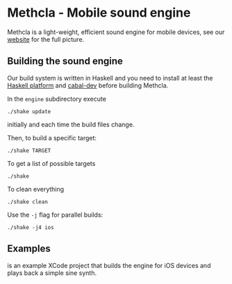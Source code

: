 # Methcla - Mobile sound engine

Methcla is a light-weight, efficient sound engine for mobile devices, see our [website](http://methc.la) for the full picture.

## Building the sound engine

Our build system is written in Haskell and you need to install at least the [Haskell platform](http://www.haskell.org/platform/) and [cabal-dev](http://hackage.haskell.org/package/cabal-dev) before building Methcla.

In the `engine` subdirectory execute

    ./shake update

initially and each time the build files change.

Then, to build a specific target:

    ./shake TARGET

To get a list of possible targets

    ./shake

To clean everything

    ./shake clean

Use the `-j` flag for parallel builds:

    ./shake -j4 ios

## Examples

is an example XCode project that builds the engine for iOS devices and plays back a simple sine synth.
